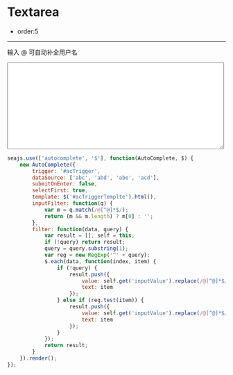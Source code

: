 # Textarea

- order:5

----

<style>
textarea {
    width: 500px;
    height: 200px;
}
</style>

<script>
seajs.use('../src/autocomplete.css');
</script>

输入 @ 可自动补全用户名

<form action="">
    <textarea id="acTrigger"></textarea>
</form>

<script type="text/x-handlebars" id="acTriggerTemplte">
<div class="{{classPrefix}}">
    <ul class="{{classPrefix}}-ctn" data-role="items">
        {{#each items}}
            <li data-role="item" class="{{../classPrefix}}-item" data-value="{{value}}">{{text}}</li>
        {{/each}}
    </ul>
</div>
</script>

````javascript
seajs.use(['autocomplete', '$'], function(AutoComplete, $) {
    new AutoComplete({
        trigger: '#acTrigger',
        dataSource: ['abc', 'abd', 'abe', 'acd'],
        submitOnEnter: false,
        selectFirst: true,
        template: $('#acTriggerTemplte').html(),
        inputFilter: function(q) {
            var m = q.match(/@[^@]*$/);
            return (m && m.length) ? m[0] : '';
        },
        filter: function(data, query) {
            var result = [], self = this;
            if (!query) return result;
            query = query.substring(1);
            var reg = new RegExp('^' + query);
            $.each(data, function(index, item) {
                if (!query) {
                    result.push({
                        value: self.get('inputValue').replace(/@[^@]*$/, '') + '@' + item,
                        text: item
                    });
                } else if (reg.test(item)) {
                    result.push({
                        value: self.get('inputValue').replace(/@[^@]*$/, '') + '@' + item,
                        text: item
                    });
                }
            });
            return result;
        }
    }).render();
});
````
